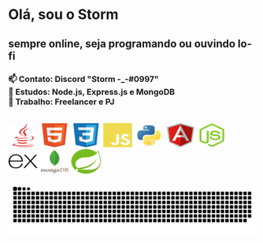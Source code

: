 # Olá, sou o Storm
## sempre online, seja programando ou ouvindo lo-fi
### 📫 Contato: Discord "Storm -_-#0997" <br> 🌱 Estudos: Node.js, Express.js e MongoDB <br> 🔭 Trabalho: Freelancer e PJ 

<div><br>
  <img alt="Storm-Java" height="50" width="60" src="https://raw.githubusercontent.com/devicons/devicon/master/icons/java/java-plain.svg">
  <img alt="Storm-HTML" height="50" width="60" src="https://raw.githubusercontent.com/devicons/devicon/master/icons/html5/html5-original.svg">
  <img alt="Storm-CSS" height="50" width="60" src="https://raw.githubusercontent.com/devicons/devicon/master/icons/css3/css3-original.svg">
  <img alt="Storm-JavaScript" height="50" width="60" src="https://raw.githubusercontent.com/devicons/devicon/master/icons/javascript/javascript-plain.svg">
  <img alt="Storm-Python" height="50" width="60" src="https://raw.githubusercontent.com/devicons/devicon/master/icons/python/python-original.svg">
  <img alt="Storm-Angular" height="50" width="60" src="https://github.com/devicons/devicon/blob/master/icons/angularjs/angularjs-original.svg">
  <img alt="Storm-Node" height="50" width="60" src="https://github.com/devicons/devicon/blob/master/icons/nodejs/nodejs-original.svg">
  <img alt="Storm-Express" height="50" width="60" src="https://github.com/devicons/devicon/blob/master/icons/express/express-original.svg">
  <img alt="Storm-MongoDB" height="50" width="60" src="https://github.com/devicons/devicon/blob/master/icons/mongodb/mongodb-original-wordmark.svg">
  <img alt="Storm-Spring" height="50" width="60" src="https://github.com/devicons/devicon/blob/master/icons/spring/spring-original.svg">
</div>
<!--
<div>
  <img width="60%" src="https://github-readme-stats.vercel.app/api?username=StormFubuki&show_icons=true&theme=dracula&include_all_commits=true&count_private=true"/>
  <img width="35%" alt="Storm-Welcome" src="https://cdn.discordapp.com/attachments/647179399757824003/874077537104445470/Emoji_especial_do_storm.png">
  <img alt="Storm-Welcome" src="https://cdn.discordapp.com/attachments/647179399757824003/874077537104445470/Emoji_especial_do_storm.png">

:notes: Estou sempre online, seja programando ou ouvindo lo-fi
  <a href="https://github.com/StormFubuki">
  <! --<img height="180em" src="https://github-readme-stats.vercel.app/api/top-langs/?username=StormFubuki&layout=compact&langs_count=7&theme=dracula"/>- ->
</div>
-->
<div> 
 
  ![Snake animation](https://github.com/StormFubuki/StormFubuki/blob/output/github-contribution-grid-snake.svg)
</div>
